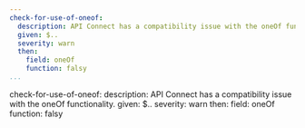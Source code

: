 ```yaml
---
check-for-use-of-oneof:
  description: API Connect has a compatibility issue with the oneOf functionality.
  given: $..
  severity: warn
  then:
    field: oneOf
    function: falsy
...
```

check-for-use-of-oneof:
  description: API Connect has a compatibility issue with the oneOf functionality.
  given: $..
  severity: warn
  then:
    field: oneOf
    function: falsy